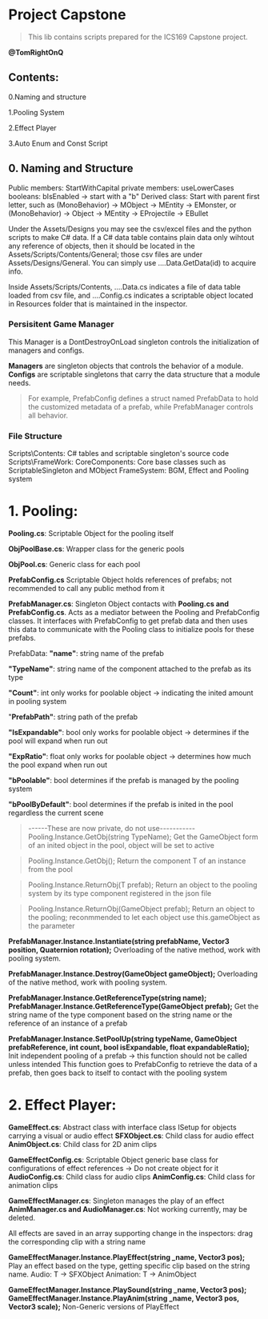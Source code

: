 # Project Capstone
> This lib contains scripts prepared for the ICS169 Capstone project.

**@TomRightOnQ**

## Contents:
0.Naming and structure

1.Pooling System

2.Effect Player

3.Auto Enum and Const Script

## 0. Naming and Structure
Public members: StartWithCapital
private members: useLowerCases
booleans: bIsEnabled -> start with a "b"
Derived class: Start with parent first letter, such as (MonoBehavior) -> MObject -> MEntity -> EMonster, or (MonoBehavior) -> Object -> MEntity -> EProjectile -> EBullet

Under the Assets/Designs you may see the csv/excel files and the python scripts to make C# data.
If a C# data table contains plain data only wihtout any reference of objects, then it should be located in the Assets/Scripts/Contents/General; those csv files are under Assets/Designs/General. You can simply use ....Data.GetData(id) to acquire info.

Inside Assets/Scripts/Contents, ....Data.cs indicates a file of data table loaded from csv file, and ....Config.cs indicates a scriptable object located in Resources folder that is maintained in the inspector.

### Persisitent Game Manager
This Manager is a DontDestroyOnLoad singleton controls the initialization of managers and configs.

**Managers** are singleton objects that controls the behavior of a module.
**Configs** are scriptable singletons that carry the data structure that a module needs.
>For example, PrefabConfig defines a struct named PrefabData to hold the customized metadata of a prefab, while PrefabManager controls all behavior.

### File Structure
Scripts\Contents: C# tables and scriptable singleton's source code
Scripts\FrameWork: 
CoreComponents: Core base classes such as ScriptableSingleton and MObject
FrameSystem: BGM, Effect and Pooling system

# 1. Pooling:
**Pooling.cs**: Scriptable Object for the pooling itself

**ObjPoolBase.cs**: Wrapper class for the generic pools

**ObjPool.cs**: Generic class for each pool

**PrefabConfig.cs** Scriptable Object holds references of prefabs; not recommended to call any public method from it

**PrefabManager.cs**: Singleton Object contacts with **Pooling.cs and PrefabConfig.cs**. Acts as a mediator between the Pooling and PrefabConfig classes. It interfaces with PrefabConfig to get prefab data and then uses this data to communicate with the Pooling class to initialize pools for these prefabs.

PrefabData:
**"name"**: string name of the prefab
    
**"TypeName"**: string name of the component attached to the prefab as its type
    
**"Count"**: int only works for poolable object -> indicating the inited amount in pooling system
    
"**PrefabPath"**: string path of the prefab 
    
**"IsExpandable"**: bool only works for poolable object -> determines if the pool will expand when run out
   
**"ExpRatio"**: float only works for poolable object -> determines how much the pool expand when run out
    
**"bPoolable"**: bool determines if the prefab is managed by the pooling system
    
**"bPoolByDefault"**: bool determines if the prefab is inited in the pool regardless the current scene

>------These are now private, do not use-----------
Pooling.Instance.GetObj(string TypeName); 
Get the GameObject form of an inited object in the pool, object will be set to active

>Pooling.Instance.GetObj<T>();
Return the component T of an instance from the pool

>Pooling.Instance.ReturnObj<T>(T prefab);
Return an object to the pooling system by its type component registered in the json file

>Pooling.Instance.ReturnObj(GameObject prefab);
Return an object to the pooling; reconmmended to let each object use this.gameObject as the parameter

**PrefabManager.Instance.Instantiate(string prefabName, Vector3 position, Quaternion rotation);**
Overloading of the native method, work with pooling system.

**PrefabManager.Instance.Destroy(GameObject gameObject);**
Overloading of the native method, work with pooling system.

**PrefabManager.Instance.GetReferenceType(string name);
PrefabManager.Instance.GetReferenceType(GameObject prefab);**
Get the string name of the type component based on the string name or the reference of an instance of a prefab

**PrefabManager.Instance.SetPoolUp(string typeName, GameObject prefabReference, int count, bool isExpandable, float expandableRatio);**
Init independent pooling of a prefab -> this function should not be called unless intended
This function goes to PrefabConfig to retrieve the data of a prefab, then goes back to itself to contact with the pooling system
 
 # 2. Effect Player:                                  
**GameEffect.cs**: Abstract class with interface class ISetup for objects carrying a visual or audio effect
**SFXObject.cs**: Child class for audio effect
**AnimObject.cs**: Child class for 2D anim clips

**GameEffectConfig.cs**: Scriptable Object generic base class for configurations of effect references -> Do not create object for it
**AudioConfig.cs**: Child class for audio clips
**AnimConfig.cs**: Child class for animation clips

**GameEffectManager.cs**: Singleton manages the play of an effect
**AnimManager.cs and AudioManager.cs**: Not working currently, may be deleted.

All effects are saved in an array supporting change in the inspectors: drag the corresponding clip with a string name

**GameEffectManager.Instance.PlayEffect<T>(string _name, Vector3 pos);**
Play an effect based on the type, getting specific clip based on the string name.
Audio: T -> SFXObject
Animation: T -> AnimObject

**GameEffectManager.Instance.PlaySound(string _name, Vector3 pos);**
**GameEffectManager.Instance.PlayAnim(string _name, Vector3 pos, Vector3 scale);**
Non-Generic versions of PlayEffect<T>
